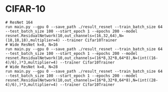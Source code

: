 # CIFAR-10

    # ResNet 164
    run main.py --gpu 0 --save_path ./result_resnet --train_batch_size 64 --test_batch_size 100 --start_epoch 1 --epochs 200 --model resnet.ResidualNetwork(10,out_channels=(16,32,64),N=(18,18,18),multiplier=4) --trainer Cifar10Trainer
    # Wide ResNet k=8, N=16
    run main.py --gpu 0 --save_path ./result_resnet --train_batch_size 64 --test_batch_size 100 --start_epoch 1 --epochs 200 --model resnet.ResidualNetwork(10,out_channels=(16*8,32*8,64*8),N=(int((16-4)/6),)*3,multiplier=4) --trainer Cifar10Trainer
    # Wide ResNet k=8, N=28
    run main.py --gpu 0 --save_path ./result_resnet --train_batch_size 64 --test_batch_size 100 --start_epoch 1 --epochs 200 --model resnet.ResidualNetwork(10,out_channels=(16*8,32*8,64*8),N=(int((28-4)/6),)*3,multiplier=4) --trainer Cifar10Trainer

